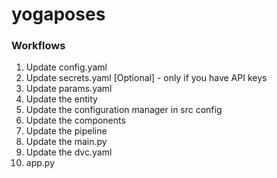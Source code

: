 # yogaposes

### Workflows
1.  Update config.yaml
2.  Update secrets.yaml [Optional] - only if you have API keys
3.  Update params.yaml
4.  Update the entity
5.  Update the configuration manager in src config
6.  Update the components
7.  Update the pipeline
8.  Update the main.py
9.  Update the dvc.yaml
10. app.py